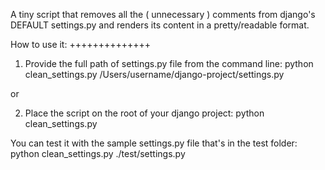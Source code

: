 A tiny script that removes all the ( unnecessary ) comments from django's DEFAULT settings.py
and renders its content in a pretty/readable format.

How to use it:
++++++++++++++

1) Provide the full path of settings.py file from the command line: 
    python clean_settings.py /Users/username/django-project/settings.py

or

2) Place the script on the root of your django project: 
    python clean_settings.py


You can test it with the sample settings.py file that's in the test folder: 
  python clean_settings.py ./test/settings.py